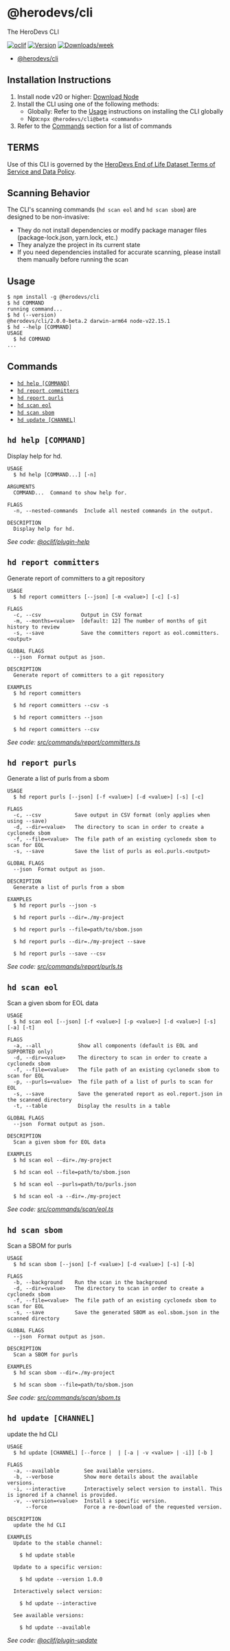# @herodevs/cli

The HeroDevs CLI

[![oclif](https://img.shields.io/badge/cli-oclif-brightgreen.svg)](https://oclif.io)
[![Version](https://img.shields.io/npm/v/@herodevs/cli.svg)](https://npmjs.org/package/@herodevs/cli)
[![Downloads/week](https://img.shields.io/npm/dw/@herodevs/cli.svg)](https://npmjs.org/package/@herodevs/cli)

<!-- toc -->
* [@herodevs/cli](#herodevscli)
<!-- tocstop -->

## Installation Instructions

1. Install node v20 or higher: [Download Node](https://nodejs.org/en/download)
1. Install the CLI using one of the following methods:
   - Globally: Refer to the [Usage](#usage) instructions on installing the CLI globally
   - Npx:`npx @herodevs/cli@beta <commands>`
1. Refer to the [Commands](#commands) section for a list of commands

## TERMS

Use of this CLI is governed by the [HeroDevs End of Life Dataset Terms of Service and Data Policy](https://docs.herodevs.com/legal/end-of-life-dataset-terms).

## Scanning Behavior

The CLI's scanning commands (`hd scan eol` and `hd scan sbom`) are designed to be non-invasive:

* They do not install dependencies or modify package manager files (package-lock.json, yarn.lock, etc.)
* They analyze the project in its current state
* If you need dependencies installed for accurate scanning, please install them manually before running the scan


## Usage
<!-- usage -->
```sh-session
$ npm install -g @herodevs/cli
$ hd COMMAND
running command...
$ hd (--version)
@herodevs/cli/2.0.0-beta.2 darwin-arm64 node-v22.15.1
$ hd --help [COMMAND]
USAGE
  $ hd COMMAND
...
```
<!-- usagestop -->
## Commands
<!-- commands -->
* [`hd help [COMMAND]`](#hd-help-command)
* [`hd report committers`](#hd-report-committers)
* [`hd report purls`](#hd-report-purls)
* [`hd scan eol`](#hd-scan-eol)
* [`hd scan sbom`](#hd-scan-sbom)
* [`hd update [CHANNEL]`](#hd-update-channel)

## `hd help [COMMAND]`

Display help for hd.

```
USAGE
  $ hd help [COMMAND...] [-n]

ARGUMENTS
  COMMAND...  Command to show help for.

FLAGS
  -n, --nested-commands  Include all nested commands in the output.

DESCRIPTION
  Display help for hd.
```

_See code: [@oclif/plugin-help](https://github.com/oclif/plugin-help/blob/v6.2.28/src/commands/help.ts)_

## `hd report committers`

Generate report of committers to a git repository

```
USAGE
  $ hd report committers [--json] [-m <value>] [-c] [-s]

FLAGS
  -c, --csv             Output in CSV format
  -m, --months=<value>  [default: 12] The number of months of git history to review
  -s, --save            Save the committers report as eol.committers.<output>

GLOBAL FLAGS
  --json  Format output as json.

DESCRIPTION
  Generate report of committers to a git repository

EXAMPLES
  $ hd report committers

  $ hd report committers --csv -s

  $ hd report committers --json

  $ hd report committers --csv
```

_See code: [src/commands/report/committers.ts](https://github.com/herodevs/cli/blob/v2.0.0-beta.2/src/commands/report/committers.ts)_

## `hd report purls`

Generate a list of purls from a sbom

```
USAGE
  $ hd report purls [--json] [-f <value>] [-d <value>] [-s] [-c]

FLAGS
  -c, --csv           Save output in CSV format (only applies when using --save)
  -d, --dir=<value>   The directory to scan in order to create a cyclonedx sbom
  -f, --file=<value>  The file path of an existing cyclonedx sbom to scan for EOL
  -s, --save          Save the list of purls as eol.purls.<output>

GLOBAL FLAGS
  --json  Format output as json.

DESCRIPTION
  Generate a list of purls from a sbom

EXAMPLES
  $ hd report purls --json -s

  $ hd report purls --dir=./my-project

  $ hd report purls --file=path/to/sbom.json

  $ hd report purls --dir=./my-project --save

  $ hd report purls --save --csv
```

_See code: [src/commands/report/purls.ts](https://github.com/herodevs/cli/blob/v2.0.0-beta.2/src/commands/report/purls.ts)_

## `hd scan eol`

Scan a given sbom for EOL data

```
USAGE
  $ hd scan eol [--json] [-f <value>] [-p <value>] [-d <value>] [-s] [-a] [-t]

FLAGS
  -a, --all            Show all components (default is EOL and SUPPORTED only)
  -d, --dir=<value>    The directory to scan in order to create a cyclonedx sbom
  -f, --file=<value>   The file path of an existing cyclonedx sbom to scan for EOL
  -p, --purls=<value>  The file path of a list of purls to scan for EOL
  -s, --save           Save the generated report as eol.report.json in the scanned directory
  -t, --table          Display the results in a table

GLOBAL FLAGS
  --json  Format output as json.

DESCRIPTION
  Scan a given sbom for EOL data

EXAMPLES
  $ hd scan eol --dir=./my-project

  $ hd scan eol --file=path/to/sbom.json

  $ hd scan eol --purls=path/to/purls.json

  $ hd scan eol -a --dir=./my-project
```

_See code: [src/commands/scan/eol.ts](https://github.com/herodevs/cli/blob/v2.0.0-beta.2/src/commands/scan/eol.ts)_

## `hd scan sbom`

Scan a SBOM for purls

```
USAGE
  $ hd scan sbom [--json] [-f <value>] [-d <value>] [-s] [-b]

FLAGS
  -b, --background    Run the scan in the background
  -d, --dir=<value>   The directory to scan in order to create a cyclonedx sbom
  -f, --file=<value>  The file path of an existing cyclonedx sbom to scan for EOL
  -s, --save          Save the generated SBOM as eol.sbom.json in the scanned directory

GLOBAL FLAGS
  --json  Format output as json.

DESCRIPTION
  Scan a SBOM for purls

EXAMPLES
  $ hd scan sbom --dir=./my-project

  $ hd scan sbom --file=path/to/sbom.json
```

_See code: [src/commands/scan/sbom.ts](https://github.com/herodevs/cli/blob/v2.0.0-beta.2/src/commands/scan/sbom.ts)_

## `hd update [CHANNEL]`

update the hd CLI

```
USAGE
  $ hd update [CHANNEL] [--force |  | [-a | -v <value> | -i]] [-b ]

FLAGS
  -a, --available        See available versions.
  -b, --verbose          Show more details about the available versions.
  -i, --interactive      Interactively select version to install. This is ignored if a channel is provided.
  -v, --version=<value>  Install a specific version.
      --force            Force a re-download of the requested version.

DESCRIPTION
  update the hd CLI

EXAMPLES
  Update to the stable channel:

    $ hd update stable

  Update to a specific version:

    $ hd update --version 1.0.0

  Interactively select version:

    $ hd update --interactive

  See available versions:

    $ hd update --available
```

_See code: [@oclif/plugin-update](https://github.com/oclif/plugin-update/blob/v4.6.39/src/commands/update.ts)_
<!-- commandsstop -->

